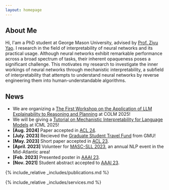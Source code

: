 ```yaml
---
layout: homepage
---
```


## About Me
Hi, I'am a PhD student at George Mason University, advised by [Prof. Ziyu Yao](https://ziyuyao.org/). I research in the field of interpretability of neural networks and its practical usage. Although neural networks exhibit remarkable performance across a broad spectrum of tasks, their inherent opaqueness poses a significant challenge.  This motivates my research to investigate the inner workings of neural networks through mechanistic interpretability, a subfield of interpretability that attempts to understand neural networks by reverse engineering them into human-understandable algorithms. 


## News
- We are organizing a [The First Workshop on the Application of LLM Explainability to Reasoning and Planning](https://xllm-reasoning-planning-workshop.github.io/) at COLM 2025! 
- We will be giving a [Tutorial on Mechanistic Interpretability for Language Models](https://ziyu-yao-nlp-lab.github.io/ICML25-MI-Tutorial.github.io/) at ICML 2025!
- **[Aug. 2024]**  Paper accepted in [ACL 24](https://2024.aclweb.org/).
- **[July. 2023]** Recieved the [Graduate Student Travel Fund](https://graduate.gmu.edu/financial-support/conference-travel-funding) from GMU!
- **[May. 2023]** Short paper accepted in [ACL 23](https://2023.aclweb.org/).
- **[April. 2023]** Volunteer for [MASC-SLL 2023](https://www.mascsll.org/), an annual NLP event in the Mid-Atlantic area!
- **[Feb. 2023]** Presented poster in [AAAI 23](https://aaai-23.aaai.org/).
- **[Nov. 2021]**  Student abstract accepted to [AAAI 23](https://aaai-23.aaai.org/).

{% include_relative _includes/publications.md %}

{% include_relative _includes/services.md %}
